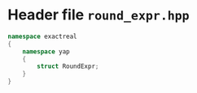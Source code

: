 # Header file `round_expr.hpp`

``` cpp
namespace exactreal
{
    namespace yap
    {
        struct RoundExpr;
    }
}
```
